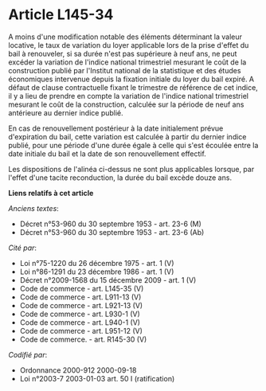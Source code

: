 # Article L145-34

A moins d'une modification notable des éléments déterminant la valeur locative, le taux de variation du loyer applicable lors
de la prise d'effet du bail à renouveler, si sa durée n'est pas supérieure à neuf ans, ne peut excéder la variation de
l'indice national trimestriel mesurant le coût de la construction publié par l'Institut national de la statistique et des
études économiques intervenue depuis la fixation initiale du loyer du bail expiré. A défaut de clause contractuelle fixant le
trimestre de référence de cet indice, il y a lieu de prendre en compte la variation de l'indice national trimestriel mesurant
le coût de la construction, calculée sur la période de neuf ans antérieure au dernier indice publié.

En cas de renouvellement postérieur à la date initialement prévue d'expiration du bail, cette variation est calculée à partir
du dernier indice publié, pour une période d'une durée égale à celle qui s'est écoulée entre la date initiale du bail et la
date de son renouvellement effectif.

Les dispositions de l'alinéa ci-dessus ne sont plus applicables lorsque, par l'effet d'une tacite reconduction, la durée du
bail excède douze ans.

**Liens relatifs à cet article**

_Anciens textes_:

  - Décret n°53-960 du 30 septembre 1953 - art. 23-6 (M)
  - Décret n°53-960 du 30 septembre 1953 - art. 23-6 (Ab)

_Cité par_:

  - Loi n°75-1220 du 26 décembre 1975 - art. 1 (V)
  - Loi n°86-1291 du 23 décembre 1986 - art. 1 (V)
  - Décret n°2009-1568 du 15 décembre 2009 - art. 1 (V)
  - Code de commerce - art. L145-35 (V)
  - Code de commerce - art. L911-13 (V)
  - Code de commerce - art. L921-13 (V)
  - Code de commerce - art. L930-1 (V)
  - Code de commerce - art. L940-1 (V)
  - Code de commerce - art. L951-12 (V)
  - Code de commerce. - art. R145-30 (V)

_Codifié par_:

  - Ordonnance 2000-912 2000-09-18
  - Loi n°2003-7 2003-01-03 art. 50 I (ratification)

